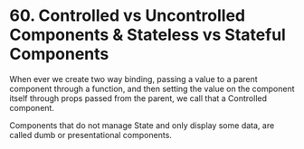 # 60. Controlled vs Uncontrolled Components & Stateless vs Stateful Components

When ever we create two way binding, passing a value to a parent component through a function, and then setting the value on the component itself through props passed from the parent, we call that a Controlled component.

Components that do not manage State and only display some data, are called dumb or presentational components.
